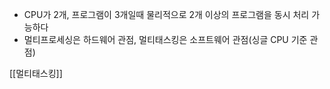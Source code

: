 - CPU가 2개, 프로그램이 3개일때 물리적으로 2개 이상의 프로그램을 동시 처리 가능하다
- 멀티프로세싱은 하드웨어 관점, 멀티태스킹은 소프트웨어 관점(싱글 CPU 기준 관점)


[[멀티태스킹]]